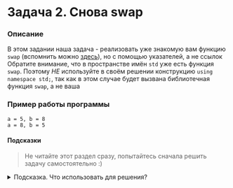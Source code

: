 # Задача 2. Снова swap

### Описание
В этом задании наша задача - реализовать уже знакомую вам функцию `swap` (вспомнить можно [здесь](../../1.6/02)), но с помощью указателей, а не ссылок
Обратите внимание, что в пространстве имён `std` уже есть функция `swap`. Поэтому *НЕ* используйте в своём решении конструкцию `using namespace std;`, так как в этом случае будет вызвана библиотечная функция `swap`, а не ваша

### Пример работы программы
```
a = 5, b = 8
a = 8, b = 5
```
#### Подсказки

> Не читайте этот раздел сразу, попытайтесь сначала решить задачу самостоятельно :)

<details>

<summary>Подсказка. Что использовать для решения?</summary>

Для того, чтобы функция  `swap`  могла изменять значения в тех переменных, которые в неё передали, вы должны передать в функцию не сами переменные, а указатели на них. Внутри функции нужно применить к указателям операцию разыменования (`*`)

Для вывода на консоль использовать  `std::cout`

</details>
